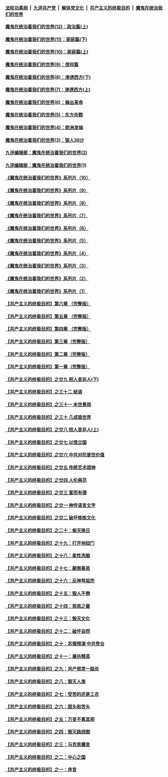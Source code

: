 ####  [法轮功真相](../../../../basic/blob/master/README.md?t=09300902) &nbsp;|&nbsp; [九评共产党](../../../../9ping.md/blob/master/README.md?t=09300902) &nbsp;|&nbsp; [解体党文化](../../../../jtdwh.md/blob/master/README.md?t=09300902)  &nbsp;|&nbsp; [共产主义的终极目的](../../../../gczydzjmd.md/blob/master/README.md?t=09300902) &nbsp;|&nbsp; [魔鬼在统治我们的世界](../../../../mgztzwmdsj.md/blob/master/README.md?t=09300902) 

#### [魔鬼在统治着我们的世界(12)：政治篇(上)](../pages/nsc422/n10444576.md?t=09300902) 

#### [魔鬼在统治着我们的世界(11)：家庭篇(下)](../pages/nsc422/n10440961.md?t=09300902) 

#### [魔鬼在统治着我们的世界(10)：家庭篇(上)](../pages/nsc422/n10435448.md?t=09300902) 

#### [魔鬼在统治着我们的世界(9)：信仰篇](../pages/nsc422/n10432159.md?t=09300902) 

#### [魔鬼在统治着我们的世界(8)：渗透西方(下)](../pages/nsc422/n10429603.md?t=09300902) 

#### [魔鬼在统治着我们的世界(7)：渗透西方(上)](../pages/nsc422/n10426013.md?t=09300902) 

#### [魔鬼在统治着我们的世界(6)：输出革命](../pages/nsc422/n10421536.md?t=09300902) 

#### [魔鬼在统治着我们的世界(5)：东方杀戮](../pages/nsc422/n10417707.md?t=09300902) 

#### [魔鬼在统治着我们的世界(4)：欧洲发端](../pages/nsc422/n10414890.md?t=09300902) 

#### [魔鬼在统治着我们的世界(3)：毁人36计](../pages/nsc422/n10411583.md?t=09300902) 

#### [九评编辑部：魔鬼在统治着我们的世界(2)](../pages/nsc422/n10410036.md?t=09300902) 

#### [九评编辑部：魔鬼在统治着我们的世界(1)](../pages/nsc422/n10406825.md?t=09300902) 

#### [《魔鬼在统治着我们的世界》系列片（10）](../pages/nsc422/n12292670.md?t=09300902) 

#### [《魔鬼在统治着我们的世界》系列片（9）](../pages/nsc422/n12290859.md?t=09300902) 

#### [《魔鬼在统治着我们的世界》系列片（8）](../pages/nsc422/n12287445.md?t=09300902) 

#### [《魔鬼在统治着我们的世界》系列片（7）](../pages/nsc422/n12283425.md?t=09300902) 

#### [《魔鬼在统治着我们的世界》系列片（6）](../pages/nsc422/n12282314.md?t=09300902) 

#### [《魔鬼在统治着我们的世界》系列片（5）](../pages/nsc422/n12281419.md?t=09300902) 

#### [《魔鬼在统治着我们的世界》系列片（4）](../pages/nsc422/n12274024.md?t=09300902) 

#### [《魔鬼在统治着我们的世界》系列片（3）](../pages/nsc422/n12271322.md?t=09300902) 

#### [《魔鬼在统治着我们的世界》系列片（2）](../pages/nsc422/n12269049.md?t=09300902) 

#### [《魔鬼在统治着我们的世界》系列片（1）](../pages/nsc422/n12267575.md?t=09300902) 

#### [【共产主义的终极目的】第六章 （完整版）](../pages/nsc422/n11428913.md?t=09300902) 

#### [【共产主义的终极目的】第五章 （完整版）](../pages/nsc422/n11428912.md?t=09300902) 

#### [【共产主义的终极目的】第四章 （完整版）](../pages/nsc422/n11428907.md?t=09300902) 

#### [【共产主义的终极目的】第三章（完整版）](../pages/nsc422/n11428848.md?t=09300902) 

#### [【共产主义的终极目的】第二章（完整版）](../pages/nsc422/n11428831.md?t=09300902) 

#### [【共产主义的终极目的】第一章（完整版）](../pages/nsc422/n11417651.md?t=09300902) 

#### [【共产主义的终极目的】之廿九 把人变非人(下)](../pages/nsc422/n11344140.md?t=09300902) 

#### [【共产主义的终极目的】之三十二 结语](../pages/nsc422/n11360535.md?t=09300902) 

#### [【共产主义的终极目的】之三十一 末世景观](../pages/nsc422/n11351129.md?t=09300902) 

#### [【共产主义的终极目的】之三十 几成狼世界](../pages/nsc422/n11348280.md?t=09300902) 

#### [【共产主义的终极目的】之廿八 把人变非人(上)](../pages/nsc422/n11340492.md?t=09300902) 

#### [【共产主义的终极目的】之廿七 以恨立国](../pages/nsc422/n11336944.md?t=09300902) 

#### [【共产主义的终极目的】之廿六 中共对抗普世价值](../pages/nsc422/n11324785.md?t=09300902) 

#### [【共产主义的终极目的】之廿五 传统艺术颂神](../pages/nsc422/n11296396.md?t=09300902) 

#### [【共产主义的终极目的】之廿四 人伦典范](../pages/nsc422/n11296397.md?t=09300902) 

#### [【共产主义的终极目的】之廿三 富而有德](../pages/nsc422/n11283598.md?t=09300902) 

#### [【共产主义的终极目的】之廿一 神传语言文字](../pages/nsc422/n11263265.md?t=09300902) 

#### [【共产主义的终极目的】之廿二 破坏修炼文化](../pages/nsc422/n11245728.md?t=09300902) 

#### [【共产主义的终极目的】之二十：偷天换日](../pages/nsc422/n11238846.md?t=09300902) 

#### [【共产主义的终极目的】之十九：打开地狱门](../pages/nsc422/n11206376.md?t=09300902) 

#### [【共产主义的终极目的】之十八：柔性洗脑](../pages/nsc422/n11199994.md?t=09300902) 

#### [【共产主义的终极目的】之十七：颠倒善恶](../pages/nsc422/n11179782.md?t=09300902) 

#### [【共产主义的终极目的】之十六：反神骂祖宗](../pages/nsc422/n11166798.md?t=09300902) 

#### [【共产主义的终极目的】之十五：毁人不倦](../pages/nsc422/n11166792.md?t=09300902) 

#### [【共产主义的终极目的】之十四：邪恶之最](../pages/nsc422/n11150249.md?t=09300902) 

#### [【共产主义的终极目的】之十三：毁灭文化](../pages/nsc422/n11135227.md?t=09300902) 

#### [【共产主义的终极目的】之十二：破坏自然](../pages/nsc422/n11135214.md?t=09300902) 

#### [【共产主义的终极目的】之十：苏俄预演 中共登台](../pages/nsc422/n11118424.md?t=09300902) 

#### [【共产主义的终极目的】之十一：屠杀精英](../pages/nsc422/n11118442.md?t=09300902) 

#### [【共产主义的终极目的】之九：共产邪灵一路杀](../pages/nsc422/n11114139.md?t=09300902) 

#### [【共产主义的终极目的】之八：毁灭人类](../pages/nsc422/n11108503.md?t=09300902) 

#### [【共产主义的终极目的】之七：受苦的还是工农](../pages/nsc422/n11101809.md?t=09300902) 

#### [【共产主义的终极目的】之六：甜头和苦头](../pages/nsc422/n11096971.md?t=09300902) 

#### [【共产主义的终极目的】之五：万变不离其邪](../pages/nsc422/n11091285.md?t=09300902) 

#### [【共产主义的终极目的】之四：毁灭路线图](../pages/nsc422/n11086284.md?t=09300902) 

#### [【共产主义的终极目的】之三：马克思魔变](../pages/nsc422/n11061941.md?t=09300902) 

#### [【共产主义的终极目的】之二：中心之国](../pages/nsc422/n11047728.md?t=09300902) 

#### [【共产主义的终极目的】之一：序言](../pages/nsc422/n11086077.md?t=09300902) 

